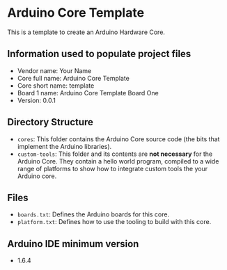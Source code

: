 # Arduino Core Template

This is a template to create an Arduino Hardware Core.


## Information used to populate project files

- Vendor name: Your Name
- Core full name: Arduino Core Template
- Core short name: template
- Board 1 name: Arduino Core Template Board One
- Version: 0.0.1


## Directory Structure

- `cores`: This folder contains the Arduino Core source code (the bits that
  implement the Arduino libraries).
- `custom-tools`: This folder and its contents are **not necessary** for the
  Arduino Core. They contain a hello world program, compiled to a wide range
  of platforms to show how to integrate custom tools the your Arduino core.

## Files

- `boards.txt`: Defines the Arduino boards for this core.
- `platform.txt`: Defines how to use the tooling to build with this core.


## Arduino IDE minimum version

- 1.6.4
